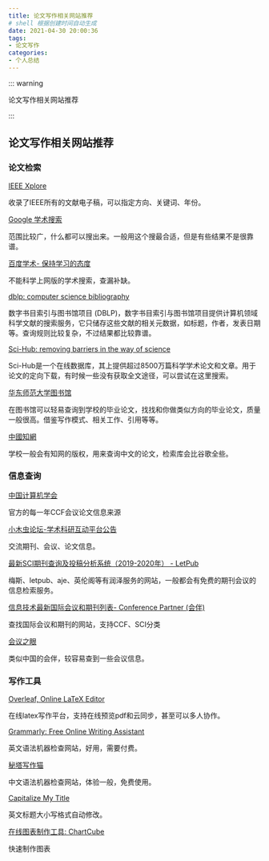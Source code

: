 ```yaml
---
title: 论文写作相关网站推荐
# shell 根据创建时间自动生成
date: 2021-04-30 20:00:36
tags:
- 论文写作
categories:
- 个人总结
---
```


::: warning

论文写作相关网站推荐

:::

<!-- more -->

## 论文写作相关网站推荐

### 论文检索

[IEEE Xplore](https://ieeexplore.ieee.org/)

收录了IEEE所有的文献电子稿，可以指定方向、关键词、年份。

[Google 学术搜索](http://scholar.google.cn/)

范围比较广，什么都可以搜出来。一般用这个搜最合适，但是有些结果不是很靠谱。

[百度学术- 保持学习的态度](https://xueshu.baidu.com/)

不能科学上网版的学术搜索，查漏补缺。

[dblp: computer science bibliography](https://dblp.org/)

数字书目索引与图书馆项目 (DBLP)，数字书目索引与图书馆项目提供计算机领域科学文献的搜索服务，它只储存这些文献的相关元数据，如标题，作者，发表日期等。查询规则比较复杂，不过结果都比较靠谱。

[Sci-Hub: removing barriers in the way of science](https://sci-hub.se/)

Sci-Hub是一个在线数据库，其上提供超过8500万篇科学学术论文和文章。用于论文的定向下载，有时候一些没有获取全文途径，可以尝试在这里搜索。

[华东师范大学图书馆](http://www.lib.ecnu.edu.cn/)

在图书馆可以轻易查询到学校的毕业论文，找找和你做类似方向的毕业论文，质量一般很高。借鉴写作模式、相关工作、引用等等。

[中國知網](http://cnki.sris.com.tw/)

学校一般会有知网的版权，用来查询中文的论文，检索库会比谷歌全些。

### 信息查询

[中国计算机学会](https://www.ccf.org.cn/)

官方的每一年CCF会议论文信息来源

[小木虫论坛-学术科研互动平台公告](http://muchong.com/bbs/)

交流期刊、会议、论文信息。

[最新SCI期刊查询及投稿分析系统（2019-2020年） - LetPub](https://www.letpub.com.cn/index.php?page=journalapp)

梅斯、letpub、aje、英伦阁等有润泽服务的网站，一般都会有免费的期刊会议的信息检索服务。

[信息技术最新国际会议和期刊列表- Conference Partner (会伴)](https://www.myhuiban.com/?lang=zh_cn)

查找国际会议和期刊的网站，支持CCF、SCI分类

[会议之眼](https://www.conferenceeye.cn/)

类似中国的会伴，较容易查到一些会议信息。

### 写作工具

[Overleaf, Online LaTeX Editor](https://www.overleaf.com/)

在线latex写作平台，支持在线预览pdf和云同步，甚至可以多人协作。

[Grammarly: Free Online Writing Assistant](https://www.grammarly.com/)

英文语法机器检查网站，好用，需要付费。

[秘塔写作猫](https://xiezuocat.com/)

中文语法机器检查网站，体验一般，免费使用。

[Capitalize My Title](https://capitalizemytitle.com/)

英文标题大小写格式自动修改。

[在线图表制作工具: ChartCube](https://chartcube.alipay.com/)

快速制作图表


